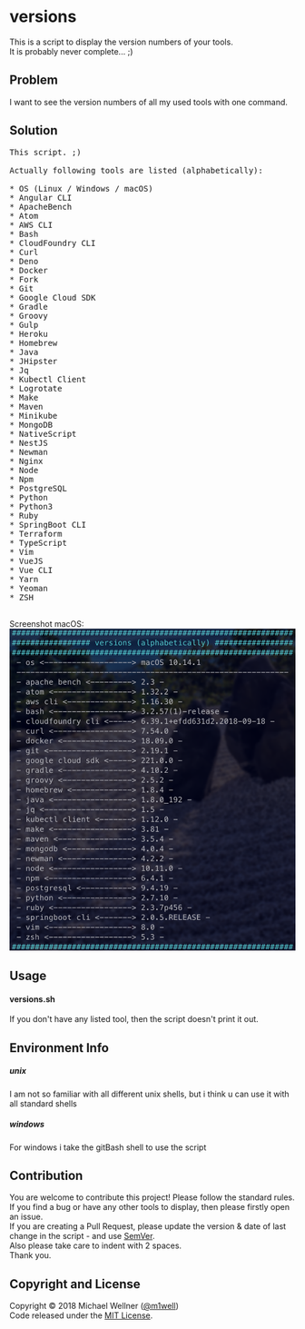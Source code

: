 # versions

This is a script to display the version numbers of your tools.<br>
It is probably never complete... ;)<br>


## Problem
I want to see the version numbers of all my used tools with one command.<br>


## Solution
<pre>
This script. ;)<br>
Actually following tools are listed (alphabetically):<br>
* OS (Linux / Windows / macOS)
* Angular CLI
* ApacheBench
* Atom
* AWS CLI
* Bash
* CloudFoundry CLI
* Curl
* Deno
* Docker
* Fork
* Git
* Google Cloud SDK
* Gradle
* Groovy
* Gulp
* Heroku
* Homebrew
* Java
* JHipster
* Jq
* Kubectl Client
* Logrotate
* Make
* Maven
* Minikube
* MongoDB
* NativeScript
* NestJS
* Newman
* Nginx
* Node
* Npm
* PostgreSQL
* Python
* Python3
* Ruby
* SpringBoot CLI
* Terraform
* TypeScript
* Vim
* VueJS
* Vue CLI
* Yarn
* Yeoman
* ZSH

</pre>
Screenshot macOS:<br>
![screenshot-macos](screen-macos.png "Screenshot macOS")
<br>


## Usage
#### versions.sh
If you don't have any listed tool, then the script doesn't print it out.<br>

## Environment Info
##### unix
I am not so familiar with all different unix shells, but i think u can use it with all standard shells<br>
##### windows
For windows i take the gitBash shell to use the script<br>


## Contribution
You are welcome to contribute this project! Please follow the standard rules.<br>
If you find a bug or have any other tools to display, then please firstly open an issue.<br>
If you are creating a Pull Request, please update the version & date of last change in the script - and use [SemVer](http://semver.org).<br>
Also please take care to indent with 2 spaces.<br>
Thank you.<br>


## Copyright and License
Copyright :copyright: 2018 Michael Wellner ([@m1well](http://www.twitter.m1well.de))<br>
Code released under the [MIT License](/LICENSE).<br>
